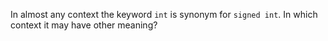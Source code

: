 In almost any context the keyword `int` is synonym for `signed int`.
In which context it may have other meaning?
